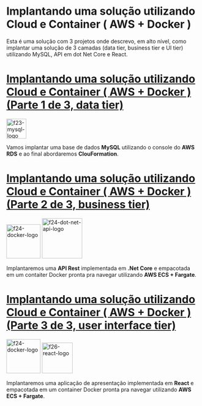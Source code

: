 # Implantando uma solução utilizando Cloud e Container ( AWS + Docker ) 

Esta é uma solução com 3 projetos onde descrevo, em alto nível, como implantar uma solução de 3 camadas (data tier, business tier e UI tier) utilizando MySQL, API em dot Net Core e React.

# [Implantando uma solução utilizando Cloud e Container ( AWS + Docker ) (Parte 1 de 3, data tier)](https://github.com/nandolrs/CFTSTDADOS01/tree/master/CFTSTDADOS01)

<img width="52" alt="f23-mysql-logo" src="https://user-images.githubusercontent.com/34346597/186163068-95410b4e-46f8-4747-8da6-ceca793c3b75.png">

Vamos implantar uma base de dados **MySQL** utilizando o console do **AWS RDS** e ao final abordaremos **ClouFormation**.

# [Implantando uma solução utilizando Cloud e Container ( AWS + Docker ) (Parte 2 de 3, business tier)](https://github.com/nandolrs/CFTSTDADOS01/tree/master/CFTSTAPI02)

<img width="89" alt="f24-docker-logo" src="https://user-images.githubusercontent.com/34346597/186164024-946acca3-0736-4f47-b33d-686b455617fe.png">

<img width="105" alt="f24-dot-net-api-logo" src="https://user-images.githubusercontent.com/34346597/186165074-29446b50-3070-49ef-b7d0-2813608509bc.png">

Implantaremos uma **API Rest** implementada em **.Net Core** e empacotada em um contaiter Docker pronta pra navegar utilizando **AWS ECS + Fargate**.

# [Implantando uma solução utilizando Cloud e Container ( AWS + Docker ) (Parte 3 de 3, user interface tier)](https://github.com/nandolrs/CFTSTDADOS01/tree/master/cftstui01)

<img width="89" alt="f24-docker-logo" src="https://user-images.githubusercontent.com/34346597/186164024-946acca3-0736-4f47-b33d-686b455617fe.png">

<img width="80" alt="f26-react-logo" src="https://user-images.githubusercontent.com/34346597/186165558-426f1344-d8c2-4bf8-b1ea-3bd5c15d1dc9.png">

Implantaremos uma aplicação de apresentação implementada em **React** e empacotada em um container Docker pronta pra navegar utilizando **AWS ECS + Fargate**.
